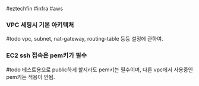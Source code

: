 #eztechfin #infra #aws 

### VPC 세팅시 기본 아키텍처
#todo vpc, subnet, nat-gateway, routing-table 등등 설정에 관하여.

### EC2 ssh 접속은 pem키가 필수
#todo 테스트용으로 public하게 할지라도 pem키는 필수이며, 다른 vpc에서 사용중인 pem키는 적용이 안됨.
